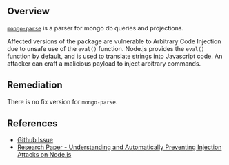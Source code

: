 ## Overview
[`mongo-parse`](https://www.npmjs.com/package/mongo-parse) is a parser for mongo db queries and projections.

Affected versions of the package are vulnerable to Arbitrary Code Injection due to unsafe use of the `eval()` function. Node.js provides the `eval()` function by default, and is used to translate strings into Javascript code. An attacker can craft a malicious payload to inject arbitrary commands.

## Remediation
There is no fix version for `mongo-parse`.

## References
- [Github Issue](https://github.com/fresheneesz/mongo-parse/issues/7)
- [Research Paper - Understanding and Automatically Preventing Injection Attacks on Node.js](https://www.microsoft.com/en-us/research/wp-content/uploads/2017/01/nodejs_tr.pdf)
